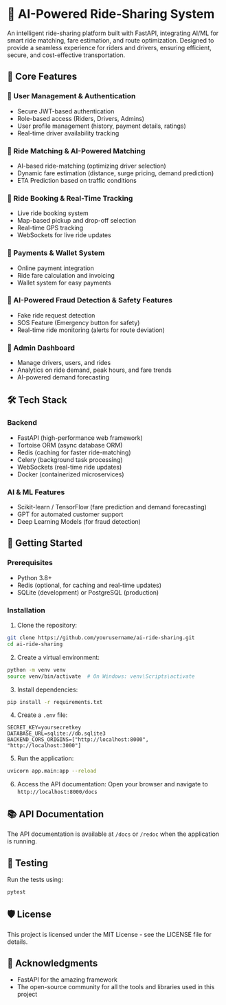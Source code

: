 # 🚗 AI-Powered Ride-Sharing System

An intelligent ride-sharing platform built with FastAPI, integrating AI/ML for smart ride matching, fare estimation, and route optimization. Designed to provide a seamless experience for riders and drivers, ensuring efficient, secure, and cost-effective transportation.

## 📌 Core Features

### 🔹 User Management & Authentication
- Secure JWT-based authentication
- Role-based access (Riders, Drivers, Admins)
- User profile management (history, payment details, ratings)
- Real-time driver availability tracking

### 🔹 Ride Matching & AI-Powered Matching
- AI-based ride-matching (optimizing driver selection)
- Dynamic fare estimation (distance, surge pricing, demand prediction)
- ETA Prediction based on traffic conditions

### 🔹 Ride Booking & Real-Time Tracking
- Live ride booking system
- Map-based pickup and drop-off selection
- Real-time GPS tracking
- WebSockets for live ride updates

### 🔹 Payments & Wallet System
- Online payment integration
- Ride fare calculation and invoicing
- Wallet system for easy payments

### 🔹 AI-Powered Fraud Detection & Safety Features
- Fake ride request detection
- SOS Feature (Emergency button for safety)
- Real-time ride monitoring (alerts for route deviation)

### 🔹 Admin Dashboard
- Manage drivers, users, and rides
- Analytics on ride demand, peak hours, and fare trends
- AI-powered demand forecasting

## 🛠️ Tech Stack

### Backend
- FastAPI (high-performance web framework)
- Tortoise ORM (async database ORM)
- Redis (caching for faster ride-matching)
- Celery (background task processing)
- WebSockets (real-time ride updates)
- Docker (containerized microservices)

### AI & ML Features
- Scikit-learn / TensorFlow (fare prediction and demand forecasting)
- GPT for automated customer support
- Deep Learning Models (for fraud detection)

## 🚀 Getting Started

### Prerequisites
- Python 3.8+
- Redis (optional, for caching and real-time updates)
- SQLite (development) or PostgreSQL (production)

### Installation

1. Clone the repository:
```bash
git clone https://github.com/yourusername/ai-ride-sharing.git
cd ai-ride-sharing
```

2. Create a virtual environment:
```bash
python -m venv venv
source venv/bin/activate  # On Windows: venv\Scripts\activate
```

3. Install dependencies:
```bash
pip install -r requirements.txt
```

4. Create a `.env` file:
```
SECRET_KEY=yoursecretkey
DATABASE_URL=sqlite://db.sqlite3
BACKEND_CORS_ORIGINS=["http://localhost:8000", "http://localhost:3000"]
```

5. Run the application:
```bash
uvicorn app.main:app --reload
```

6. Access the API documentation:
Open your browser and navigate to `http://localhost:8000/docs`

## 📚 API Documentation

The API documentation is available at `/docs` or `/redoc` when the application is running.

## 🧪 Testing

Run the tests using:
```bash
pytest
```

## 🛡️ License

This project is licensed under the MIT License - see the LICENSE file for details.

## 🙏 Acknowledgments

- FastAPI for the amazing framework
- The open-source community for all the tools and libraries used in this project 